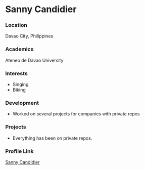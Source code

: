 # Sanny Candidier

### Location

Davao City, Philippines

### Academics

Ateneo de Davao University 

### Interests

- Singing
- Biking

### Development

- Worked on several projects for companies with private repos

### Projects

- Everything has been on private repos.

### Profile Link

[Sanny Candidier](https://github.com/sannycand)
